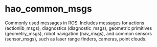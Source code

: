 # hao_common_msgs
Commonly used messages in ROS. Includes messages for actions (actionlib_msgs), diagnostics (diagnostic_msgs), geometric primitives (geometry_msgs), robot navigation (nav_msgs), and common sensors (sensor_msgs), such as laser range finders, cameras, point clouds.
